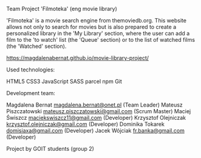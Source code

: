 Team Project 'Filmoteka' (eng movie library)

'Filmoteka' is a movie search engine from themoviedb.org. 
This website allows not only to search for movies but is also prepared to create a personalized library in the 'My Library' section, where the user can add a film to the 'to watch' list (the 'Queue' section) or to the list of watched films (the 'Watched' section).

https://magdalenabernat.github.io/movie-library-project/


Used technologies:

HTML5
CSS3
JavaScript
SASS
parcel
npm 
Git

Development team:

Magdalena Bernat magdalena.bernat@onet.pl (Team Leader)
Mateusz Piszczatowski mateusz.piszczatowski@gmail.com (Scrum Master)
Maciej Świszcz maciekswiszcz11@gmail.com (Developer)
Krzysztof Olejniczak krzysztof.olejniczak@gmail.com (Developer)
Dominika Tokarek domisiaxa@gmail.com (Developer) 
Jacek Wójciak fr.banka@gmail.com (Developer)


Project by GOIT students (group 2)
